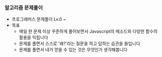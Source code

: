 ### 알고리즘 문제풀이<br> 
- 프로그래머스 문제풀이 Lv.0 ~
- 목표 <br> 
  - 매일 한 문제 이상 꾸준하게 풀어보면서 Javascript의 메소드와 다양한 함수의 활용을 익힙니다<br>
  - 문제를 풀면서 스스로 '왜?'라는 질문을 하고 답하는 습관을 들입니다<br>
  - 문제를 풀면서 내가 얻을 수 있는 것은 무엇인가 생각해봅니다<br>
 
